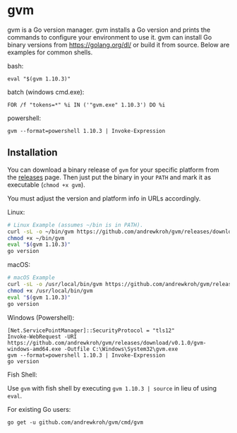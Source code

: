 gvm
===

gvm is a Go version manager. gvm installs a Go version and prints the commands
to configure your environment to use it. gvm can install Go binary versions from
https://golang.org/dl/ or build it from source. Below are examples for common
shells.

bash:

`eval "$(gvm 1.10.3)"`

batch (windows cmd.exe):


`FOR /f "tokens=*" %i IN ('"gvm.exe" 1.10.3') DO %i`

powershell:

`gvm --format=powershell 1.10.3 | Invoke-Expression`

Installation
------------

You can download a binary release of `gvm` for your specific platform from the
[releases](https://github.com/andrewkroh/gvm/releases) page. Then just put the
binary in your `PATH` and mark it as executable (`chmod +x gvm`).

You must adjust the version and platform info in URLs accordingly.

Linux:

``` bash
# Linux Example (assumes ~/bin is in PATH).
curl -sL -o ~/bin/gvm https://github.com/andrewkroh/gvm/releases/download/v0.1.0/gvm-linux-amd64
chmod +x ~/bin/gvm
eval "$(gvm 1.10.3)"
go version
```

macOS:

``` bash
# macOS Example
curl -sL -o /usr/local/bin/gvm https://github.com/andrewkroh/gvm/releases/download/v0.1.0/gvm-darwin-amd64
chmod +x /usr/local/bin/gvm
eval "$(gvm 1.10.3)"
go version
```

Windows (Powershell):

```
[Net.ServicePointManager]::SecurityProtocol = "tls12"
Invoke-WebRequest -URI https://github.com/andrewkroh/gvm/releases/download/v0.1.0/gvm-windows-amd64.exe -Outfile C:\Windows\System32\gvm.exe
gvm --format=powershell 1.10.3 | Invoke-Expression
go version
```

Fish Shell:

Use `gvm` with fish shell by executing `gvm 1.10.3 | source` in lieu of using `eval`.

For existing Go users:

`go get -u github.com/andrewkroh/gvm/cmd/gvm`
